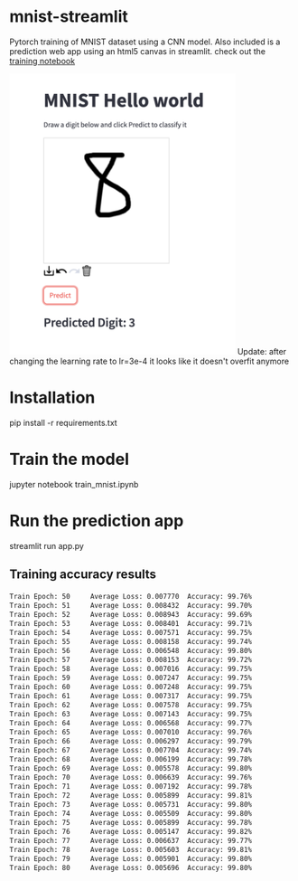 # mnist-streamlit
Pytorch training of MNIST dataset using a CNN model. Also included is a prediction web app using an html5 canvas in streamlit.
check out the [training notebook](https://github.com/jedt/mnist-streamlit/blob/main/train_mnist.ipynb)

<img src="https://github.com/jedt/mnist-streamlit/blob/main/eight.png" alt="eight" width="400"/>
Update: after changing the learning rate to lr=3e-4 it looks like it doesn't overfit anymore

# Installation
pip install -r requirements.txt

# Train the model
jupyter notebook train_mnist.ipynb

# Run the prediction app
streamlit run app.py


## Training accuracy results

```
Train Epoch: 50 	Average Loss: 0.007770	Accuracy: 99.76%
Train Epoch: 51 	Average Loss: 0.008432	Accuracy: 99.70%
Train Epoch: 52 	Average Loss: 0.008943	Accuracy: 99.69%
Train Epoch: 53 	Average Loss: 0.008401	Accuracy: 99.71%
Train Epoch: 54 	Average Loss: 0.007571	Accuracy: 99.75%
Train Epoch: 55 	Average Loss: 0.008158	Accuracy: 99.74%
Train Epoch: 56 	Average Loss: 0.006548	Accuracy: 99.80%
Train Epoch: 57 	Average Loss: 0.008153	Accuracy: 99.72%
Train Epoch: 58 	Average Loss: 0.007016	Accuracy: 99.75%
Train Epoch: 59 	Average Loss: 0.007247	Accuracy: 99.75%
Train Epoch: 60 	Average Loss: 0.007248	Accuracy: 99.75%
Train Epoch: 61 	Average Loss: 0.007317	Accuracy: 99.75%
Train Epoch: 62 	Average Loss: 0.007578	Accuracy: 99.75%
Train Epoch: 63 	Average Loss: 0.007143	Accuracy: 99.75%
Train Epoch: 64 	Average Loss: 0.006568	Accuracy: 99.77%
Train Epoch: 65 	Average Loss: 0.007010	Accuracy: 99.76%
Train Epoch: 66 	Average Loss: 0.006297	Accuracy: 99.79%
Train Epoch: 67 	Average Loss: 0.007704	Accuracy: 99.74%
Train Epoch: 68 	Average Loss: 0.006199	Accuracy: 99.78%
Train Epoch: 69 	Average Loss: 0.005578	Accuracy: 99.80%
Train Epoch: 70 	Average Loss: 0.006639	Accuracy: 99.76%
Train Epoch: 71 	Average Loss: 0.007192	Accuracy: 99.78%
Train Epoch: 72 	Average Loss: 0.005899	Accuracy: 99.81%
Train Epoch: 73 	Average Loss: 0.005731	Accuracy: 99.80%
Train Epoch: 74 	Average Loss: 0.005509	Accuracy: 99.80%
Train Epoch: 75 	Average Loss: 0.005899	Accuracy: 99.78%
Train Epoch: 76 	Average Loss: 0.005147	Accuracy: 99.82%
Train Epoch: 77 	Average Loss: 0.006637	Accuracy: 99.77%
Train Epoch: 78 	Average Loss: 0.005603	Accuracy: 99.81%
Train Epoch: 79 	Average Loss: 0.005901	Accuracy: 99.80%
Train Epoch: 80 	Average Loss: 0.005696	Accuracy: 99.80%
```
